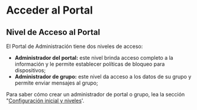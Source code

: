 # Acceder al Portal

## **Nivel de Acceso al Portal**

El Portal de Administración tiene dos niveles de acceso:

* **Administrador del portal:** este nivel brinda acceso completo a la información y le permite establecer políticas de bloqueo para dispositivos;
* **Administrador de grupo:** este nivel da acceso a los datos de su grupo y permite enviar mensajes al grupo;

Para saber cómo crear un administrador de portal o grupo, lea la sección "[Configuración inicial y niveles](../configuracion-inicial-y-niveles.md)'.
